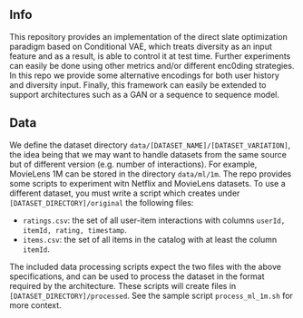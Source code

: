 ## Info 

This repository provides an implementation of the direct slate optimization paradigm based on Conditional VAE, which treats diversity as an input feature and as a result, is able to control it at test time. 
Further experiments can easily be done using other metrics and/or different enc0ding strategies. In this repo we provide some alternative encodings for both user history and diversity input. 
Finally, this framework can easily be extended to support architectures such as a GAN or a sequence to sequence model.

## Data 

We define the dataset directory `data/[DATASET_NAME]/[DATASET_VARIATION]`, the idea being that we may want to handle datasets from the same source but of different version (e.g. number of interactions). For example, MovieLens 1M can be stored in the directory `data/ml/1m`.
The repo provides some scripts to experiment witn Netflix and MovieLens datasets. To use a different dataset, you must write a script which creates under `[DATASET_DIRECTORY]/original` the following files:
* `ratings.csv`: the set of all user-item interactions with columns `userId, itemId, rating, timestamp`.
* `items.csv`: the set of all items in the catalog with at least the column `itemId`.

The included data processing scripts expect the two files with the above specifications, and can be used to process the dataset in the format required by the architecture. These scripts will create files in `[DATASET_DIRECTORY]/processed`.
See the sample script `process_ml_1m.sh` for more context.
